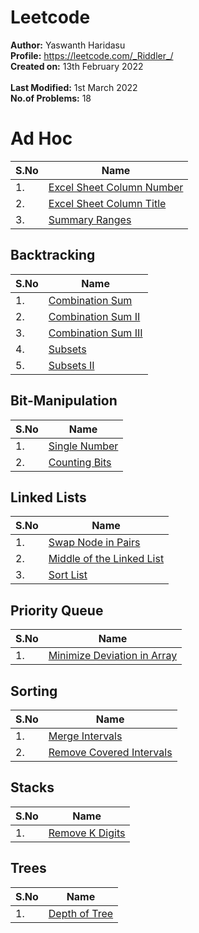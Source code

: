 # Leetcode

**Author:** Yaswanth Haridasu <br>
**Profile:** https://leetcode.com/_Riddler_/ <br>
**Created on:** 13th February 2022 <br><br>
**Last Modified:** 1st March 2022<br>
**No.of Problems:** 18

# Ad Hoc
S.No | Name |
---------|----------|
1\. | [Excel Sheet Column Number](https://leetcode.com/problems/excel-sheet-column-number/) |
2\. | [Excel Sheet Column Title](https://leetcode.com/problems/excel-sheet-column-title/) |
3\. | [Summary Ranges](https://leetcode.com/problems/summary-ranges/) |


 ## Backtracking
S.No | Name |
---------|----------|
1\. | [Combination Sum](https://leetcode.com/problems/combination-sum/) |
2\. | [Combination Sum II](https://leetcode.com/problems/combination-sum-ii/) |
3\. | [Combination Sum III](https://leetcode.com/problems/combination-sum-iii/) |    
4\. | [Subsets](https://leetcode.com/problems/subsets/) |
5\. | [Subsets II](https://leetcode.com/problems/subsets-ii/) |

## Bit-Manipulation
S.No | Name |
---------|----------|
1\. | [Single Number](https://leetcode.com/problems/single-number/) |
2\. | [Counting Bits](https://leetcode.com/problems/counting-bits/) |

## Linked Lists
S.No | Name |
---------|----------|
1\. | [Swap Node in Pairs](https://leetcode.com/problems/swap-nodes-in-pairs/) |
2\. | [Middle of the Linked List](https://leetcode.com/problems/middle-of-the-linked-list/) |
3\. | [Sort List](https://leetcode.com/problems/sort-list/) |


## Priority Queue
S.No | Name |
---------|----------|
1\. | [Minimize Deviation in Array](https://leetcode.com/problems/minimize-deviation-in-array/) |
## Sorting
S.No | Name |
---------|----------|
1\. | [Merge Intervals](https://leetcode.com/problems/merge-intervals/) |
2\. | [Remove Covered Intervals](https://leetcode.com/problems/remove-covered-intervals/) |


## Stacks
S.No | Name |
---------|----------|
1\. | [Remove K Digits](https://leetcode.com/problems/remove-k-digits/) |


## Trees
S.No | Name |
---------|----------|
1\. | [Depth of Tree](https://leetcode.com/problems/maximum-depth-of-binary-tree/) |
